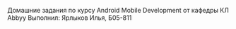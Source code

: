 Домашние задания по курсу Android Mobile Development от кафедры КЛ Abbyy
Выполнил: Ярлыков Илья, Б05-811

